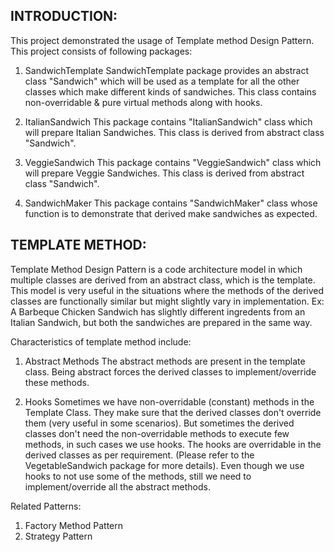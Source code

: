 INTRODUCTION:
-------------

This project demonstrated the usage of Template method Design Pattern. This project consists of following packages:

1. SandwichTemplate
SandwichTemplate package provides an abstract class "Sandwich" which will be used as a template for all the other classes which make different kinds of sandwiches. This class contains non-overridable & pure virtual methods along with hooks. 

2. ItalianSandwich
This package contains "ItalianSandwich" class which will prepare Italian Sandwiches. This class is derived from abstract class "Sandwich".

3. VeggieSandwich
This package contains "VeggieSandwich" class which will prepare Veggie Sandwiches. This class is derived from abstract class "Sandwich".

4. SandwichMaker
This package contains "SandwichMaker" class whose function is to demonstrate that derived make sandwiches as expected.



TEMPLATE METHOD:
----------------
Template Method Design Pattern is a code architecture model in which multiple classes are derived from an abstract class, which is the template. This model is very useful in the situations where the methods of the derived classes are functionally similar but might slightly vary in implementation. 
Ex: A Barbeque Chicken Sandwich has slightly different ingredents from an Italian Sandwich, but both the sandwiches are prepared in the same way.



Characteristics of template method include:

1. Abstract Methods
The abstract methods are present in the template class. Being abstract forces the derived classes to implement/override these methods.

2. Hooks
Sometimes we have non-overridable (constant) methods in the Template Class. They make sure that the derived classes don't override them (very useful in some scenarios). But sometimes the derived classes don't need the non-overridable methods to execute few methods, in such cases we use hooks. The hooks are overridable in the derived classes as per requirement. (Please refer to the VegetableSandwich package for more details).
Even though we use hooks to not use some of the methods, still we need to implement/override all the abstract methods.



Related Patterns:

1. Factory Method Pattern
2. Strategy Pattern
